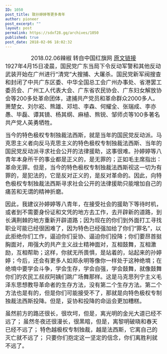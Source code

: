 ```yaml
---
ID: 1050
post_title: 致孙婷婷等更多青年
author: pioneer
post_excerpt: ""
layout: post
permalink: https://sdxf28.gq/archives/1050
published: true
post_date: 2018-02-06 18:02:32
---
```

<div align="center"><span style="font-size: large;">2018.02.06辣椒 转自中国红旗网 <a href="http://www.zyf566.xyz/forum.php?mod=viewthread&amp;tid=61683" target="_blank" rel="noopener">原文链接</a></span></div>
<span style="font-size: large;">1927年4月15日凌晨，国民党广东当局下令反动军警和其他反动武装开始在广州进行“清党”大搜捕、大屠杀。国民党新军阀搜查和封闭了中共广东区委、中华全国总工会广州办事处、省港罢工委员会、广州工人代表大会、广东省农民协会、广东妇女解放协会等200多处革命团体，逮捕共产党员和革命群众2000多人。萧楚女、刘尔崧、熊雄、邓培、李森、何耀全、张瑞成、李亦愚、毕磊、谭其镜、杨其纲、麻植、熊锐、邹师贞等100多著名共产党人英勇牺牲。</span>

<span style="font-size: large;">当今的特色极权专制独裁法西斯，就是当年的国民党反动派。马克思主义者向反马克思主义的特色极权专制独裁法西斯、当年的国民党反动派寻求社会公开的法律援助，这事很难。孙婷婷等八青年本身所干的事业都是正义的，是无罪的；正如毛主席指出：革命无罪。但是，当今的特色极权专制独裁法西斯视这一切为有罪的，是犯法的，它是反对正义的，是反对革命的。因此，向特色极权专制独裁法西斯寻求社会公开的法律援助只能增加自己的痛苦和无谓的精神折磨。</span>

<span style="font-size: large;">因此，我建议孙婷婷等八青年，在接受社会的援助下等待时机，或者到不需要身份证和文凭的地方去工作，去开辟新的道路，到长满荆棘的地方重新开辟道路；因为现在的你们到外面打工寻找职业可能已经很困难了，因为特色已经强加给了你们“罪名”，以此拒绝你们工作，逼迫你们妥协、逼迫你们投降；你们要昂首挺胸面对，用强大的共产主义战士精神面对，互相鼓舞，互相激励，互相帮助；这样，你就无所畏惧，是站着的，站起来的孙婷婷；今后，还会有更多人如郑永明等像你一样处于这种绝境；在绝境中要学会斗争，学会生存，学会自强，学会鼓舞，就像鼓舞你们的农民工叔叔阿姨们跳广场舞那样。这是马克思列宁主义毛泽东思想教导革命者的生存方法，没有第二个生存方法。第二个方法也是有的，但是你们可能接受不了，那就是向特色极权专制独裁法西斯投降。但是，妥协和投降的命运会更加糟糕。</span>

<span style="font-size: large;">虽然前方的路还很长，很坎坷，但是，离光明的金光大道已经不远了；</span>
<span style="font-size: large;">虽然冬夜还很漫长，很黑暗，但是，离黎明破晓和春天已经不远了；</span>
<span style="font-size: large;">特色越极权专制独裁，越是法西斯，它离自己的灭亡就不远了；</span>
<span style="font-size: large;">只要你们抱定这一坚定的信念，你们离胜利就不远了。</span>